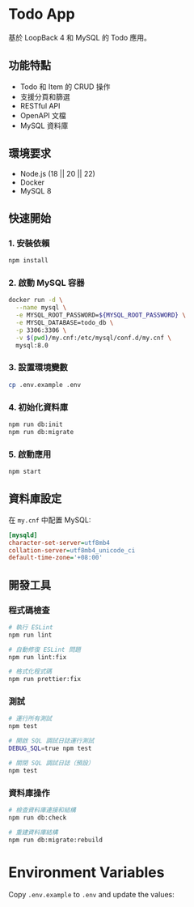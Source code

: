 # Todo App

基於 LoopBack 4 和 MySQL 的 Todo 應用。

## 功能特點

- Todo 和 Item 的 CRUD 操作
- 支援分頁和篩選
- RESTful API
- OpenAPI 文檔
- MySQL 資料庫

## 環境要求

- Node.js (18 || 20 || 22)
- Docker
- MySQL 8

## 快速開始

### 1. 安裝依賴

```bash
npm install
```

### 2. 啟動 MySQL 容器

```bash
docker run -d \
  --name mysql \
  -e MYSQL_ROOT_PASSWORD=${MYSQL_ROOT_PASSWORD} \
  -e MYSQL_DATABASE=todo_db \
  -p 3306:3306 \
  -v $(pwd)/my.cnf:/etc/mysql/conf.d/my.cnf \
  mysql:8.0
```

### 3. 設置環境變數

```bash
cp .env.example .env
```

### 4. 初始化資料庫

```bash
npm run db:init
npm run db:migrate
```

### 5. 啟動應用

```bash
npm start
```

## 資料庫設定

在 `my.cnf` 中配置 MySQL:

```ini
[mysqld]
character-set-server=utf8mb4
collation-server=utf8mb4_unicode_ci
default-time-zone='+08:00'
```

## 開發工具

### 程式碼檢查

```bash
# 執行 ESLint
npm run lint

# 自動修復 ESLint 問題
npm run lint:fix

# 格式化程式碼
npm run prettier:fix
```

### 測試

```bash
# 運行所有測試
npm test

# 開啟 SQL 調試日誌運行測試
DEBUG_SQL=true npm test

# 關閉 SQL 調試日誌（預設）
npm test
```

### 資料庫操作

```bash
# 檢查資料庫連接和結構
npm run db:check

# 重建資料庫結構
npm run db:migrate:rebuild
```

# Environment Variables

Copy `.env.example` to `.env` and update the values:

```

```
